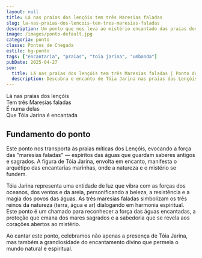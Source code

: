 ```yaml
---
layout: null
title: Lá nas praias dos lençóis tem três Maresias faladas
slug: la-nas-praias-dos-lencois-tem-tres-maresias-faladas
description: Um ponto que nos leva ao mistério encantado das praias dos Lençóis e ao encanto de Tóia Jarina, manifestação da natureza e da espiritualidade.
image: /images/ponto-default.jpg
categoria: ponto
classe: Pontos de Chegada
estilo: bg-ponto
tags: ["encantaria", "praias", "toia jarina", "umbanda"]
pubDate: 2025-04-27
seo:
  title: Lá nas praias dos lençóis tem três Maresias faladas | Ponto de Umbanda
  description: Descubra o encanto de Tóia Jarina nas praias dos Lençóis através deste ponto de chegada que celebra a força mágica das maresias.
---
```


Lá nas praias dos lençóis  
Tem três Maresias faladas  
É numa delas  
Que Tóia Jarina é encantada  

## Fundamento do ponto

Este ponto nos transporta às praias míticas dos Lençóis, evocando a força das "maresias faladas" — espíritos das águas que guardam saberes antigos e sagrados. A figura de Tóia Jarina, envolta em encanto, manifesta o arquétipo das encantarias marinhas, onde a natureza e o mistério se fundem. 

Tóia Jarina representa uma entidade de luz que vibra com as forças dos oceanos, dos ventos e da areia, personificando a beleza, a resistência e a magia dos povos das águas. As três maresias faladas simbolizam os três reinos da natureza (terra, água e ar) dialogando em harmonia espiritual. Este ponto é um chamado para reconhecer a força das águas encantadas, a proteção que emana dos mares sagrados e a sabedoria que se revela aos corações abertos ao mistério. 

Ao cantar este ponto, celebramos não apenas a presença de Tóia Jarina, mas também a grandiosidade do encantamento divino que permeia o mundo natural e espiritual.
